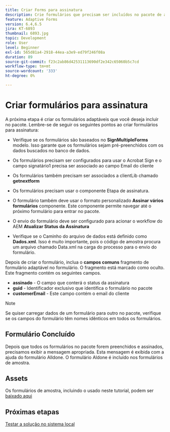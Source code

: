 ```yaml
---
title: Criar Forms para assinatura
description: Crie formulários que precisam ser incluídos no pacote de assinatura.
feature: Adaptive Forms
version: 6.4,6.5
jira: KT-6893
thumbnail: 6893.jpg
topic: Development
role: User
level: Beginner
exl-id: 565d81a4-2918-44ea-a3e9-ed79f246f08a
duration: 89
source-git-commit: f23c2ab86d42531113690df2e342c65060b5c7cd
workflow-type: tm+mt
source-wordcount: '333'
ht-degree: 0%

---
```


# Criar formulários para assinatura

A próxima etapa é criar os formulários adaptáveis que você deseja incluir no pacote. Lembre-se de seguir os seguintes pontos ao criar formulários para assinatura:

* Verifique se os formulários são baseados no **SignMultipleForms** modelo. Isso garante que os formulários sejam pré-preenchidos com os dados buscados no banco de dados.

* Os formulários precisam ser configurados para usar o Acrobat Sign e o campo signatário1 precisa ser associado ao campo Email do cliente
* Os formulários também precisam ser associados a clientLib chamado **getnextform**
* Os formulários precisam usar o componente Etapa de assinatura.
* O formulário também deve usar o formato personalizado **Assinar vários formulários** componente. Este componente permite navegar até o próximo formulário para entrar no pacote.
* O envio do formulário deve ser configurado para acionar o workflow do AEM **Atualizar Status da Assinatura**
* Verifique se o Caminho do arquivo de dados está definido como **Dados.xml**. Isso é muito importante, pois o código de amostra procura um arquivo chamado Data.xml na carga do processo para o envio do formulário.

Depois de criar o formulário, inclua o **campos comuns** fragmento de formulário adaptável no formulário. O fragmento está marcado como oculto. Este fragmento contém os seguintes campos.

* **assinado** - O campo que conterá o status da assinatura
* **guid** - Identificador exclusivo que identifica o formulário no pacote
* **customerEmail** - Este campo contém o email do cliente



>[!NOTE]
>Se quiser carregar dados de um formulário para outro no pacote, verifique se os campos do formulário têm nomes idênticos em todos os formulários.

## Formulário Concluído

Depois que todos os formulários no pacote forem preenchidos e assinados, precisamos exibir a mensagem apropriada. Esta mensagem é exibida com a ajuda do formulário Alldone. O formulário Aldone é incluído nos formulários de amostra.

## Assets

Os formulários de amostra, incluindo o usado neste tutorial, podem ser [baixado aqui](assets/forms-for-signing.zip)

## Próximas etapas

[Testar a solução no sistema local](./testing-and-trouble-shooting.md)
